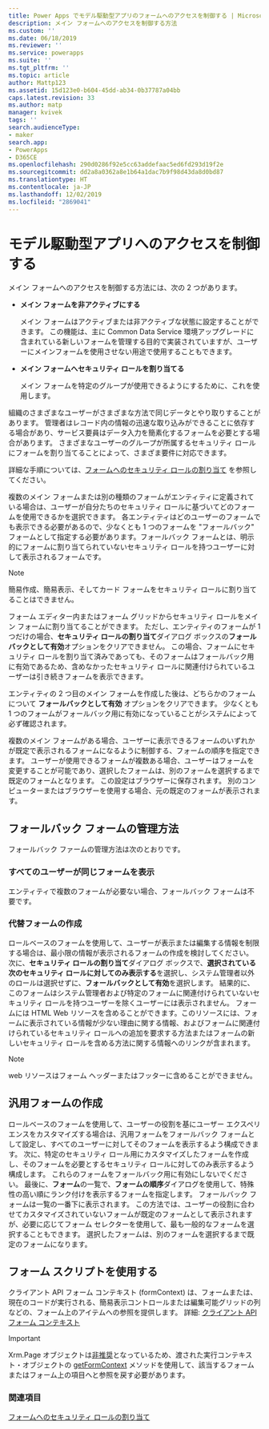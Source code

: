 ```yaml
---
title: Power Apps でモデル駆動型アプリのフォームへのアクセスを制御する | MicrosoftDocs
description: メイン フォームへのアクセスを制御する方法
ms.custom: ''
ms.date: 06/18/2019
ms.reviewer: ''
ms.service: powerapps
ms.suite: ''
ms.tgt_pltfrm: ''
ms.topic: article
author: Mattp123
ms.assetid: 15d123e0-b604-45dd-ab34-0b37787a04bb
caps.latest.revision: 33
ms.author: matp
manager: kvivek
tags: ''
search.audienceType:
- maker
search.app:
- PowerApps
- D365CE
ms.openlocfilehash: 290d0286f92e5cc63addefaac5ed6fd293d19f2e
ms.sourcegitcommit: dd2a8a0362a8e1b64a1dac7b9f98d43da8d0bd87
ms.translationtype: HT
ms.contentlocale: ja-JP
ms.lasthandoff: 12/02/2019
ms.locfileid: "2869041"
---
```

# <a name="control-access-to-model-driven-app-forms"></a>モデル駆動型アプリへのアクセスを制御する

 メイン フォームへのアクセスを制御する方法には、次の 2 つがあります。  
  
- **メイン フォームを非アクティブにする**  
  
     メイン フォームはアクティブまたは非アクティブな状態に設定することができます。 この機能は、主に Common Data Service 環境アップグレードに含まれている新しいフォームを管理する目的で実装されていますが、ユーザーにメインフォームを使用させない用途で使用することもできます。   
  
- **メイン フォームへセキュリティ ロールを割り当てる**  
  
     メイン フォームを特定のグループが使用できるようにするために、これを使用します。  
  
 組織のさまざまなユーザーがさまざまな方法で同じデータとやり取りすることがあります。 管理者はレコード内の情報の迅速な取り込みができることに依存する場合があり、サービス要員はデータ入力を簡素化するフォームを必要とする場合があります。 さまざまなユーザーのグループが所属するセキュリティ ロールにフォームを割り当てることによって、さまざま要件に対応できます。  
  
 詳細な手順については、[フォームへのセキュリティ ロールの割り当て](https://docs.microsoft.com/dynamics365/customer-engagement/admin/assign-security-roles-form) を参照してください。  
  
 複数のメイン フォームまたは別の種類のフォームがエンティティに定義されている場合は、ユーザーが自分たちのセキュリティ ロールに基づいてどのフォームを使用できるかを選択できます。 各エンティティはどのユーザーのフォームでも表示できる必要があるので、少なくとも 1 つのフォームを "フォールバック" フォームとして指定する必要があります。フォールバック フォームとは、明示的にフォームに割り当てられていないセキュリティ ロールを持つユーザーに対して表示されるフォームです。  
  
> [!NOTE]
>  簡易作成、簡易表示、そしてカード フォームをセキュリティ ロールに割り当てることはできません。  
  
 フォーム エディター内またはフォーム グリッドからセキュリティ ロールをメイン フォームに割り当てることができます。 ただし、エンティティのフォームが 1 つだけの場合、**セキュリティ ロールの割り当て**ダイアログ ボックスの**フォールバックとして有効**オプションをクリアできません。 この場合、フォームにセキュリティ ロールを割り当て済みであっても、そのフォームはフォールバック用に有効であるため、含めなかったセキュリティ ロールに関連付けられているユーザーは引き続きフォームを表示できます。  
  
 エンティティの 2 つ目のメイン フォームを作成した後は、どちらかのフォームについて **フォールバックとして有効** オプションをクリアできます。 少なくとも 1 つのフォームがフォールバック用に有効になっていることがシステムによって必ず確認されます。  
  
 複数のメイン フォームがある場合、ユーザーに表示できるフォームのいずれかが既定で表示されるフォームになるように制御する、フォームの順序を指定できます。 ユーザーが使用できるフォームが複数ある場合、ユーザーはフォームを変更することが可能であり、選択したフォームは、別のフォームを選択するまで既定のフォームとなります。 この設定はブラウザーに保存されます。 別のコンピューターまたはブラウザーを使用する場合、元の既定のフォームが表示されます。  
  
## <a name="strategies-to-manage-the-fallback-form"></a>フォールバック フォームの管理方法  
 フォールバック ファームの管理方法は次のとおりです。  
  
<a name="BKMK_DoNotUseMultipleForms"></a>   
### <a name="all-users-view-the-same-form"></a>すべてのユーザーが同じフォームを表示  
 エンティティで複数のフォームが必要ない場合、フォールバック フォームは不要です。  
  
<a name="BKMK_Contingecyform"></a>   
### <a name="create-a-contingency-form"></a>代替フォームの作成  
 ロールベースのフォームを使用して、ユーザーが表示または編集する情報を制限する場合は、最小限の情報が表示されるフォームの作成を検討してください。 次に、**セキュリティ ロールの割り当て**ダイアログ ボックスで、**選択されている次のセキュリティ ロールに対してのみ表示する**を選択し、システム管理者以外のロールは選択せずに、**フォールバックとして有効**を選択します。 結果的に、このフォームはシステム管理者および特定のフォームに関連付けられていないセキュリティ ロールを持つユーザーを除くユーザーには表示されません。 フォームには HTML Web リソースを含めることができます。このリソースには、フォームに表示されている情報が少ない理由に関する情報、およびフォームに関連付けられているセキュリティ ロールへの追加を要求する方法またはフォームの新しいセキュリティ ロールを含める方法に関する情報へのリンクが含まれます。  
  
> [!NOTE]
>  web リソースはフォーム ヘッダーまたはフッターに含めることができません。  
  
<a name="BKMK_CreateGenericForm"></a>   
## <a name="create-a-generic-form"></a>汎用フォームの作成  
 ロールベースのフォームを使用して、ユーザーの役割を基にユーザー エクスペリエンスをカスタマイズする場合は、汎用フォームをフォールバック フォームとして設定し、すべてのユーザーに対してそのフォームを表示するよう構成できます。 次に、特定のセキュリティ ロール用にカスタマイズしたフォームを作成し、そのフォームを必要とするセキュリティ ロールに対してのみ表示するよう構成します。 これらのフォームをフォールバック用に有効にしないでください。 最後に、**フォーム**の一覧で、**フォームの順序**ダイアログを使用して、特殊性の高い順にランク付けを表示するフォームを指定します。 フォールバック フォームは一覧の一番下に表示されます。 この方法では、ユーザーの役割に合わせてカスタマイズされていないフォームが既定のフォームとして表示されますが、必要に応じてフォーム セレクターを使用して、最も一般的なフォームを選択することもできます。 選択したフォームは、別のフォームを選択するまで既定のフォームになります。  
  
<a name="BKMK_UseFormScripting"></a>   
## <a name="use-form-scripting"></a>フォーム スクリプトを使用する  
クライアント API フォーム コンテキスト (formContext) は、フォームまたは、現在のコードが実行される、簡易表示コントロールまたは編集可能グリッドの列などの、フォーム上のアイテムへの参照を提供します。 詳細: [クライアント API フォーム コンテキスト](/dynamics365/customer-engagement/developer/clientapi/clientapi-form-context)

> [!IMPORTANT]
> Xrm.Page オブジェクトは[非推奨](/dynamics365/get-started/whats-new/customer-engagement/important-changes-coming#some-client-apis-are-deprecated)となっているため、渡された実行コンテキスト・オブジェクトの [getFormContext](/powerapps/developer/model-driven-apps/clientapi/reference/executioncontext/getformcontext) メソッドを使用して、該当するフォームまたはフォーム上の項目へと参照を戻す必要があります。
<!-- 
 Finally, in the web application it is possible, but not recommended, for a developer to use scripts in the form Onload event to use the [Xrm.Page.ui.formSelector.items collection](https://go.microsoft.com/fwlink/p/?LinkID=513300) to query available forms and use the navigate method to direct users to a specific form. Remember that the [navigate method](https://go.microsoft.com/fwlink/p/?LinkID=513301) will cause the form to load again (and the Onload event to occur again). Your logic in the event handler should always check some condition before you use the navigate method to avoid an endless loop or unnecessarily restrict users options to navigate between forms.  
  
 This approach will not work for Dynamics 365 for tablets because multiple forms are not available for selection.  -->

### <a name="see-also"></a>関連項目  

[フォームへのセキュリティ ロールの割り当て](https://docs.microsoft.com/dynamics365/customer-engagement/admin/assign-security-roles-form)
